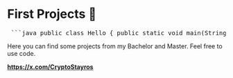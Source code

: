 # First Projects  🚀

<pre> ```java public class Hello { public static void main(String[] args) { System.out.println("Hello!"); } } ``` </pre>

Here you can find some projects from my Bachelor and Master.
Feel free to use code.  

**https://x.com/CryptoStayros**
